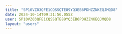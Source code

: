 ```yaml
---
title: "SP10VZ03QFE1CQSSQTE89YQ3EB6PDHZZNKEQJMQD8"
date: 2024-10-14T09:31:56.055Z
user: SP10VZ03QFE1CQSSQTE89YQ3EB6PDHZZNKEQJMQD8
layout: "users"
---
```

    